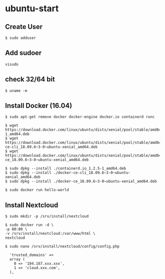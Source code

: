 # ubuntu-start


## Create User

```console
$ sudo adduser
```

## Add sudoer

```console
visudo
```

## check 32/64 bit

```console
$ uname -m
```


## Install Docker (16.04)

```console
$ sudo apt-get remove docker docker-engine docker.io containerd runc

$ wget https://download.docker.com/linux/ubuntu/dists/xenial/pool/stable/amd64/containerd.io_1.2.5-1_amd64.deb
$ wget https://download.docker.com/linux/ubuntu/dists/xenial/pool/stable/amd64/docker-ce-cli_18.09.6~3-0~ubuntu-xenial_amd64.deb
$ wget https://download.docker.com/linux/ubuntu/dists/xenial/pool/stable/amd64/docker-ce_18.09.6~3-0~ubuntu-xenial_amd64.deb

$ sudo dpkg --install ./containerd.io_1.2.5-1_amd64.deb
$ sudo dpkg --install ./docker-ce-cli_18.09.6~3-0~ubuntu-xenial_amd64.deb
$ sudo dpkg --install ./docker-ce_18.09.6~3-0~ubuntu-xenial_amd64.deb

$ sudo docker run hello-world
```

## Install Nextcloud

```console
$ sudo mkdir -p /srv/install/nextcloud

$ sudo docker run -d \
-p 80:80 \
-v /srv/install/nextcloud:/var/www/html \
nextcloud

$ sudo nano /srv/install/nextcloud/config/config.php
```

```
  'trusted_domains' =>
  array (
    0 => '104.167.xxx.xxx',
    1 => 'cloud.xxx.com',
  ),
```

